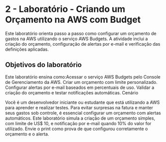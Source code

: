 # 2 - Laboratório - Criando um Orçamento na AWS com Budget

Este laboratório orienta passo a passo como configurar um
orçamento de gastos na AWS utilizando o serviço AWS Budgets. A atividade inclui
a criação do orçamento, configuração de alertas por e-mail e verificação das
definições aplicadas.

## Objetivos do laboratório
Este laboratório ensina como:Acessar
o serviço AWS Budgets pelo Console de Gerenciamento da AWS.
Criar  um orçamento com limite personalizado.
Configurar alertas por e-mail baseados em percentuais de uso.
Validar a criação do orçamento e testar notificações automáticas.
Cenário

Você é um desenvolvedor iniciante ou estudante que está utilizando a AWS para
aprender e realizar testes. Para evitar surpresas na fatura e manter seus
gastos sob controle, é essencial configurar um orçamento com alertas
automáticos. Este laboratório simula a criação de um orçamento simples, com
limite de US$ 10, e notificação por e-mail quando 10% do valor for utilizado.
Envie o print como prova de que configurou corretamente o orçamento e o alerta.